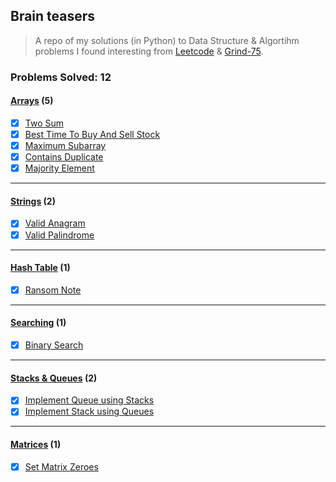 ## Brain teasers

> A repo of my solutions (in Python) to Data Structure & Algortihm problems I found interesting from [Leetcode](https://leetcode.com/problems) & [Grind-75](https://www.techinterviewhandbook.org/grind75).

### Problems Solved: 12

#### [Arrays](/arrays/) (5)

- [x] [Two Sum](/arrays/twoSum/)
- [x] [Best Time To Buy And Sell Stock](/arrays/bestTimeToBuyAndSellStock/)
- [x] [Maximum Subarray](/arrays/maximumSubarray/)
- [x] [Contains Duplicate](/arrays/containsDuplicate/)
- [x] [Majority Element](/arrays/majorityElement/)

---

#### [Strings](/strings/) (2)

- [x] [Valid Anagram](/strings/validAnagram/)
- [x] [Valid Palindrome](/strings/validPalindrome/)

---

#### [Hash Table](/hashTable/) (1)

- [x] [Ransom Note](/hashTable/ransomNote/)

---

#### [Searching](/searching/) (1)

- [x] [Binary Search](/searching/binarySearch/)

---

#### [Stacks & Queues](/stacks&queues/) (2)

- [x] [Implement Queue using Stacks](/stacks&queues/implementQueueUsingStacks/)
- [x] [Implement Stack using Queues](/stacks&queues/implementStackUsingQueues/)

---

#### [Matrices](/matrices/) (1)

- [x] [Set Matrix Zeroes](/matrices/setMatrixZeroes/)
